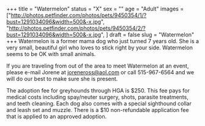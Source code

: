 +++
title = "Watermelon"
status = "X"
sex = ""
age = "Adult"
images = ["http://photos.petfinder.com/photos/pets/9450354/1/?bust=1291034096&width=500&-x.jpg",
"http://photos.petfinder.com/photos/pets/9450354/2/?bust=1291034096&width=500&-x.jpg",
]
draft = false
slug = "Watermelon"
+++
Watermelon is a former mama dog who just turned 7 years old.  She is a very small, beautiful girl who loves to stick right by your side.  Watermelon seems to be OK with small animals.


  If you are traveling from out of the area to meet Watermelon at an event, please e-mail Jorene at joreneross@aol.com or call 515-967-6564 and we will do our best to make sure she is present.

The adoption fee for greyhounds through HGA is $250. This fee pays for medical costs including spay/neuter surgery, shots, parasite treatments, and teeth cleaning. Each dog also comes with a special sighthound collar and leash set and muzzle. There is a $10 non-refundable application fee that is applied to an approved adoption.
